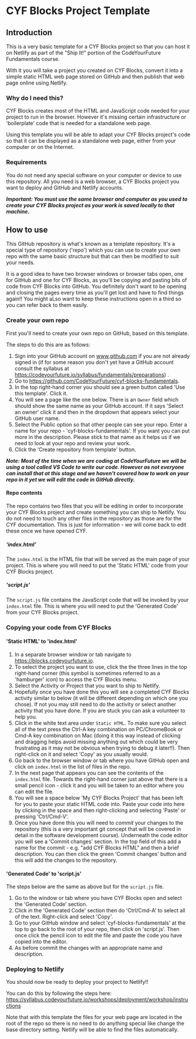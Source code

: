 # CYF Blocks Project Template

## Introduction

This is a very basic template for a CYF Blocks project so that you can host it on Netlify as part of the "Ship It!" portion of the CodeYourFuture Fundamentals course.

With it you will take a project you created on CYF Blocks, convert it into a simple static HTML web page stored on GitHub and then publish that web page online using Netlify.

### Why do I need this?

CYF Blocks creates most of the HTML and JavaScript code needed for your project to run in the browser. However it's missing certain infrastructure or 'boilerplate' code that is needed for a standalone web page.

Using this template you will be able to adapt your CYF Blocks project's code so that it can be displayed as a standalone web page, either from your computer or on the Internet.

### Requirements

You do not need any special software on your computer or device to use this repository. All you need is a web browser, a CYF Blocks project you want to deploy and GitHub and Netlify accounts.

***Important: You *must* use the same browser and computer as you used to create your CYF Blocks project as your work is saved locally to that machine.***

## How to use

This GitHub repository is what's known as a template repository. It's a special type of repository ('repo') which you can use to create your own repo with the same basic structure but that can then be modified to suit your needs.

It is a good idea to have two browser windows or browser tabs open, one for GitHub and one for CYF Blocks, as you'll be copying and pasting bits of code from CYF Blocks into GitHub. You definitely don't want to be opening and closing the pages every time as you'll get lost and have to find things again!! You might aLso want to keep these instructions open in a third so you can refer back to them easily.
### Create your own repo

First you'll need to create your own repo on GitHub, based on this template.

The steps to do this are as follows:

1. Sign into your GitHub account on www.github.com if you are not already signed in (if for some reason you don't yet have a GitHub account consult the syllabus at https://codeyourfuture.io/syllabus/fundamentals/preparations) .
2. Go to https://github.com/CodeYourFuture/cyf-blocks-fundamentals.
3. In the top right-hand corner you should see a green button called 'Use this template'. Click it.
4. You will see a page like the one below. There is an `Owner` field which should show the same name as your GitHub account. If it says 'Select an owner' click it and then in the dropdown that appears select your GitHub user name.
5. Select the Public option so that other people can see your repo. Enter a name for your repo - 'cyf-blocks-fundamentals'. If you want you can put more in the description. Please stick to that name as it helps us if we need to look at your repo and review your work.
6. Click the 'Create repository from template' button.

***Note: Most of the time when we are coding at CodeYourFuture we will be using a tool called VS Code to write our code. However as not everyone can install that at this stage and we haven't covered how to work on your repo in it yet we will edit the code in GitHub directly.***

#### Repo contents

The repo contains two files that you will be editing in order to incorporate your CYF Blocks project and create something you can ship to Netlify. You do not need to touch any other files in the repository as those are for the CYF documentation. This is just for information - we will come back to edit these once we have opened CYF.
##### 'index.html'

The `index.html` is the HTML file that will be served as the main page of your project. This is where you will need to put the 'Static HTML' code from your CYF Blocks project.

##### 'script.js'

The `script.js` file contains the JavaScript code that will be invoked by your `index.html` file. This is where you will need to put the 'Generated Code' from your CYF Blocks project.

### Copying your code from CYF Blocks

#### 'Static HTML' to 'index.html'

1. In a separate browser window or tab navigate to https://blocks.codeyourfuture.io.
2. To select the project you want to use, click the the three lines in the top right-hand corner (this symbol is sometimes referred to as a 'hamburger' icon) to access the CYF Blocks menu.
3. Select the Activity or Project that you want to ship to Netlify.
4. Hopefully once you have done this you will see a completed CYF Blocks activity similar to below (it will be different depending on which one you chose). If not you may still need to do the activity or select another activity that you have done. If you are stuck you can ask a volunteer to help you.
5. Click in the white text area under `Static HTML`. To make sure you select all of the text press the Ctrl-A key combination on PC/ChromeBook or Cmd-A key combination on Mac (doing it this way instead of clicking and dragging helps avoid missing anything out which could be very frustrating as it may not be obvious when trying to debug it later!!). Then right-click on it and select 'Copy' as you usually would.
6. Go back to the browser window or tab where you have GitHub open and click on `index.html` in the list of files in the repo.
7. In the next page that appears you can see the contents of the `index.html` file. Towards the right-hand corner just above that there is a small pencil icon - click it and you will be taken to an editor where you can edit the file.
8. You will see a space below 'My CYF Blocks Project' that has been left for you to paste your static HTML code into. Paste your code into here by clicking in the space and then right-clicking and selecting 'Paste' or pressing 'Ctrl/Cmd-V'.
9. Once you have done this you will need to *commit* your changes to the repository (this is a very important git concept that will be covered in detail in the software development course). Underneath the code editor you will see a 'Commit changes' section. In the top field of this add a name for the commit - e.g. "add CYF Blocks HTML" and then a brief description. You can then click the green 'Commit changes' button and this will add the changes to the repository.

#### 'Generated Code' to 'script.js'

The steps below are the same as above but for the `script.js` file.

1. Go to the window or tab where you have CYF Blocks open and select the 'Generated Code' section.
2. Click in the 'Generated Code' section then do 'Ctrl/Cmd-A' to select all of the text. Right-click and select 'Copy'.
3. Go to your GitHub window and select 'cyf-blocks-fundamentals' at the top to go back to the root of your repo, then click on 'script.js'. Then once click the pencil icon to edit the file and paste the code you have copied into the editor.
4. As before commit the changes with an appropriate name and description.

### Deploying to Netlify

You should now be ready to deploy your project to Netlify!!

You can do this by following the steps here: https://syllabus.codeyourfuture.io/workshops/deployment/workshop/instructions

Note that with this template the files for your web page are located in the root of the repo so there is no need to do anything special like change the base directory setting. Netlify will be able to find the files automatically.

